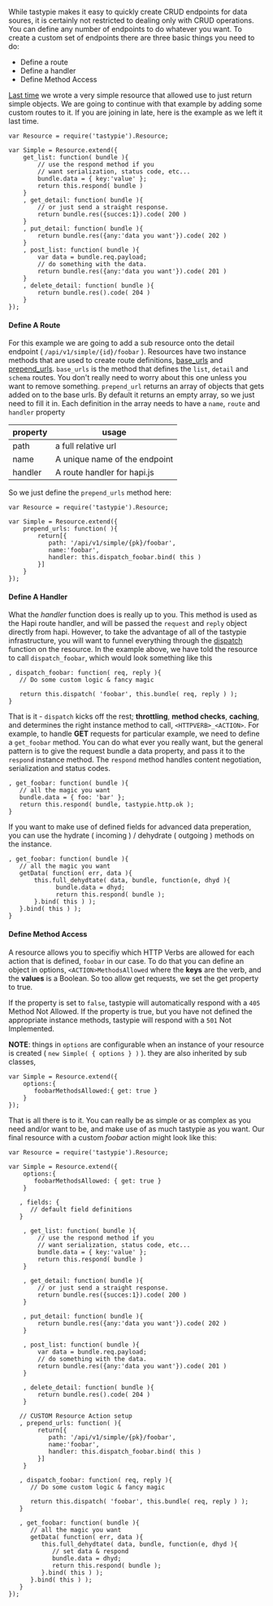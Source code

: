 While tastypie makes it easy to quickly create CRUD endpoints for data soures, it is certainly not restricted to dealing only with CRUD operations. You can define any number of endpoints to do whatever you want. To create a custom set of endpoints there are three basic things you need to do:


* Define a route
* Define a handler
* Define Method Access

[Last time](/2015/06/25/custom-api-resources-with-node-tastypie) we wrote a very simple resource that allowed use to just return simple objects. We are going to continue with that example by adding some custom routes to it. If you are joining in late, here is the example as we left it last time.

```
var Resource = require('tastypie').Resource; 
 
var Simple = Resource.extend({  
    get_list: function( bundle ){ 
        // use the respond method if you 
        // want serialization, status code, etc... 
        bundle.data = { key:'value' }; 
        return this.respond( bundle ) 
    } 
    , get_detail: function( bundle ){ 
        // or just send a straight response. 
        return bundle.res({succes:1}).code( 200 ) 
    } 
    , put_detail: function( bundle ){ 
        return bundle.res({any:'data you want'}).code( 202 ) 
    } 
    , post_list: function( bundle ){ 
        var data = bundle.req.payload; 
        // do something with the data. 
        return bundle.res({any:'data you want'}).code( 201 ) 
    } 
    , delete_detail: function( bundle ){ 
        return bundle.res().code( 204 ) 
    } 
});
```

#### Define A Route

For this example we are going to add a sub resource onto the detail endpoint ( `/api/v1/simple/{id}/foobar` ). Resources have two instance methods that are used to create route definitions, [base\_urls](https://github.com/esatterwhite/node-tastypie/blob/v0.4.4/lib/resource/index.js#L242) and [prepend\_urls](https://github.com/esatterwhite/node-tastypie/blob/v0.4.4/lib/resource/index.js#L715). `base_urls` is the method that defines the `list`, `detail` and `schema` routes. You don't really need to worry about this one unless you want to remove something. `prepend_url` returns an array of objects that gets added on to the base urls. By default it returns an empty array, so we just need to fill it in. Each definition in the array needs to have a `name`, `route` and `handler` property

<table class="striped hoverable">
  <thead>
     <th>property</th><th>usage</th>
  </thead>
  <tbody>
     <tr>
        <td>path</td>
        <td>a full relative url</td>
     </tr>
     <tr>
        <td>name</td>
        <td>A unique name of the endpoint</td>
     </tr>
     <tr>
        <td>handler</td>
        <td>A route handler for hapi.js</td>
     </tr>
  </tbody>
</table>

So we just define the `prepend_urls` method here:

```
var Resource = require('tastypie').Resource; 
 
var Simple = Resource.extend({
    prepend_urls: function( ){
        return[{
           path: '/api/v1/simple/{pk}/foobar',
           name:'foobar',
           handler: this.dispatch_foobar.bind( this )
        }]
    }
});
```

#### Define A Handler

What the *handler* function does is really up to you. This method is used as the Hapi route handler, and will be passed the `request` and `reply` object directly from hapi. However, to take the advantage of all of the tastypie infrastructure, you will want to funnel everything through the [dispatch](https://github.com/esatterwhite/node-tastypie/blob/v0.4.4/lib/resource/index.js#L280) function on the resource. In the example above, we have told the resource to call `dispatch_foobar`, which would look something like this

```
, dispatch_foobar: function( req, reply ){
   // Do some custom logic & fancy magic

   return this.dispatch( 'foobar', this.bundle( req, reply ) );
}
```

That is it -  `dispatch` kicks off the rest; **throttling**, **method checks**, **caching**, and determines the right instance method to call, `<HTTPVERB>_<ACTION>`. For example, to handle **GET** requests for particular example, we need to define a `get_foobar` method. You can do what ever you really want, but the general pattern is to give the request bundle a data property, and pass it to the `respond` instance method. The `respond` method handles content negotiation, serialization and status codes.

```
, get_foobar: function( bundle ){
   // all the magic you want
   bundle.data = { foo: 'bar' };
   return this.respond( bundle, tastypie.http.ok );
}
```  

If you want to make use of defined fields for advanced data preperation, you can use the hydrate ( incoming ) / dehydrate ( outgoing ) methods on the instance. 

```
, get_foobar: function( bundle ){
   // all the magic you want
   getData( function( err, data ){
       this.full_dehydtate( data, bundle, function(e, dhyd ){
             bundle.data = dhyd;
             return this.respond( bundle );
       }.bind( this ) );
   }.bind( this ) );
}
```  

#### Define Method Access

A resource allows you to specifiy which HTTP Verbs are allowed for each action that is defined, `foobar` in our case. To do that you can define an object in options, `<ACTION>MethodsAllowed` where the **keys** are the verb, and the **values** is a Boolean. So too allow get requests, we set the get property to true.

If the property is set to `false`, tastypie will automatically respond with a `405` Method Not Allowed. If the property is true, but you have not defined the appropriate instance methods, tastypie will respond with a `501` Not Implemented.

**NOTE**: things in `options` are configurable when an instance of your resource is created ( `new Simple( { options } )` ). they are also inherited by sub classes, 

```
var Simple = Resource.extend({
    options:{
       foobarMethodsAllowed:{ get: true }
    }
});
```

That is all there is to it. You can really be as simple or as complex as you need and/or want to be, and make use of as much tastypie as you want. Our final resource with a custom *foobar* action might look like this:

```
var Resource = require('tastypie').Resource; 
 
var Simple = Resource.extend({
    options:{
       foobarMethodsAllowed: { get: true }
    }

   , fields: {
      // default field definitions
   }

    , get_list: function( bundle ){ 
        // use the respond method if you 
        // want serialization, status code, etc... 
        bundle.data = { key:'value' }; 
        return this.respond( bundle ) 
    } 

    , get_detail: function( bundle ){ 
        // or just send a straight response. 
        return bundle.res({succes:1}).code( 200 ) 
    } 

    , put_detail: function( bundle ){ 
        return bundle.res({any:'data you want'}).code( 202 ) 
    } 

    , post_list: function( bundle ){ 
        var data = bundle.req.payload; 
        // do something with the data. 
        return bundle.res({any:'data you want'}).code( 201 ) 
    } 

    , delete_detail: function( bundle ){ 
        return bundle.res().code( 204 ) 
    }

   // CUSTOM Resource Action setup
   , prepend_urls: function( ){
        return[{
           path: '/api/v1/simple/{pk}/foobar',
           name:'foobar',
           handler: this.dispatch_foobar.bind( this )
        }]
    }

   , dispatch_foobar: function( req, reply ){
      // Do some custom logic & fancy magic

      return this.dispatch( 'foobar', this.bundle( req, reply ) );
   }

   , get_foobar: function( bundle ){
      // all the magic you want
      getData( function( err, data ){
         this.full_dehydtate( data, bundle, function(e, dhyd ){
            // set data & respond
            bundle.data = dhyd;
            return this.respond( bundle );
         }.bind( this ) );
      }.bind( this ) );
   }
});
```
